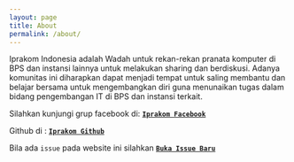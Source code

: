 ```yaml
---
layout: page
title: About
permalink: /about/
---
```


Iprakom Indonesia adalah Wadah untuk rekan-rekan pranata komputer di BPS dan instansi lainnya untuk melakukan sharing dan berdiskusi. Adanya komunitas ini diharapkan dapat menjadi tempat untuk saling membantu dan belajar bersama untuk mengembangkan diri guna menunaikan tugas dalam bidang pengembangan IT di BPS dan instansi terkait.

Silahkan kunjungi grup facebook di: [**`Iprakom Facebook`**](https://www.facebook.com/groups/iprakom)

Github di : [**`Iprakom Github`**](https://github.com/iprakom)

Bila ada `issue` pada website ini silahkan [**`Buka Issue Baru`**](https://github.com/iprakom/iprakom/issues/new)